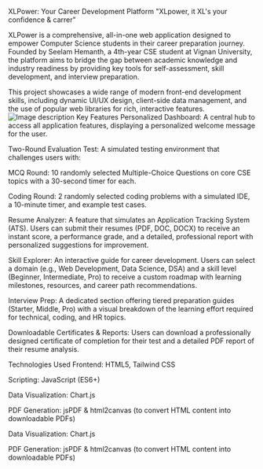 XLPower: Your Career Development Platform
"XLpower, it XL's your confidence & carrer"

XLPower is a comprehensive, all-in-one web application designed to empower Computer Science students in their career preparation journey. Founded by Seelam Hemanth, a 4th-year CSE student at Vignan University, the platform aims to bridge the gap between academic knowledge and industry readiness by providing key tools for self-assessment, skill development, and interview preparation.

This project showcases a wide range of modern front-end development skills, including dynamic UI/UX design, client-side data management, and the use of popular web libraries for rich, interactive features.
![Image description](<img width="490" height="490" alt="xlpower_qr" src="https://github.com/user-attachments/assets/a2b064b5-7c6d-4001-8fa5-ea878cc7688e" />
)
Key Features
Personalized Dashboard: A central hub to access all application features, displaying a personalized welcome message for the user.

Two-Round Evaluation Test: A simulated testing environment that challenges users with:

MCQ Round: 10 randomly selected Multiple-Choice Questions on core CSE topics with a 30-second timer for each.

Coding Round: 2 randomly selected coding problems with a simulated IDE, a 10-minute timer, and example test cases.

Resume Analyzer: A feature that simulates an Application Tracking System (ATS). Users can submit their resumes (PDF, DOC, DOCX) to receive an instant score, a performance grade, and a detailed, professional report with personalized suggestions for improvement.

Skill Explorer: An interactive guide for career development. Users can select a domain (e.g., Web Development, Data Science, DSA) and a skill level (Beginner, Intermediate, Pro) to receive a custom roadmap with learning milestones, resources, and career path recommendations.

Interview Prep: A dedicated section offering tiered preparation guides (Starter, Middle, Pro) with a visual breakdown of the learning effort required for technical, coding, and HR topics.

Downloadable Certificates & Reports: Users can download a professionally designed certificate of completion for their test and a detailed PDF report of their resume analysis.

Technologies Used
Frontend: HTML5, Tailwind CSS

Scripting: JavaScript (ES6+)

Data Visualization: Chart.js

PDF Generation: jsPDF & html2canvas (to convert HTML content into downloadable PDFs)


Data Visualization: Chart.js

PDF Generation: jsPDF & html2canvas (to convert HTML content into downloadable PDFs)

